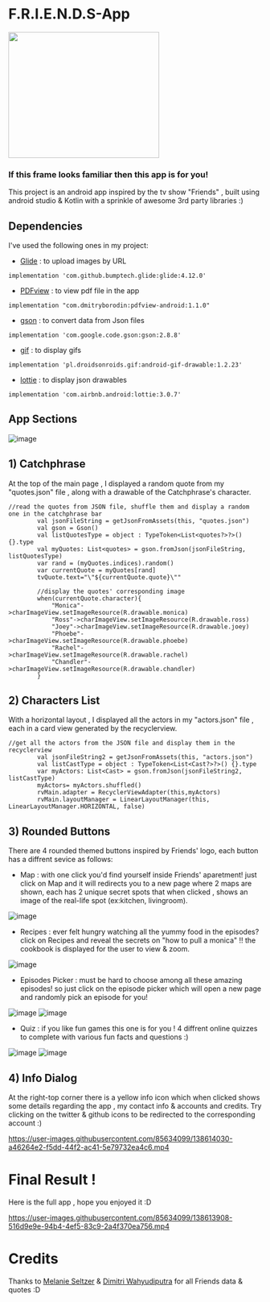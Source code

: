 # F.R.I.E.N.D.S-App
<img src="https://user-images.githubusercontent.com/85634099/138592876-8008d1e2-ea32-48b0-9113-49e694b7780b.gif" width="300" height="250">

### If this frame looks familiar then this app is for you! 
This project is an android app inspired by the tv show "Friends" , built using android studio & Kotlin with a sprinkle of awesome 3rd party libraries :) 

## Dependencies
I've used the following ones in my project:
* [Glide](https://guides.codepath.com/android/Displaying-Images-with-the-Glide-Library) : to upload images by URL
```
implementation 'com.github.bumptech.glide:glide:4.12.0'
```
* [PDFview](https://android-arsenal.com/details/1/7820) : to view pdf file in the app
```
implementation "com.dmitryborodin:pdfview-android:1.1.0"
```
* [gson](https://camposha.info/android-examples/android-gson/) : to convert data from Json files
```
implementation 'com.google.code.gson:gson:2.8.8'
```
* [gif](https://www.taimoorsikander.com/how-to-add-a-gif-image-in-android-studio-example/) : to display gifs 
```
implementation 'pl.droidsonroids.gif:android-gif-drawable:1.2.23'
```
* [lottie](https://lottiefiles.com/blog/working-with-lottie/getting-started-with-lottie-animations-in-android-app) : to display json drawables
```
implementation 'com.airbnb.android:lottie:3.0.7'
```

## App Sections
![image](https://user-images.githubusercontent.com/85634099/138612540-7db62eba-ea40-4231-b57e-51e7abac5189.png)

## 1) Catchphrase
At the top of the main page , I displayed a random quote from my "quotes.json" file , along with a drawable of the Catchphrase's character.
```
//read the quotes from JSON file, shuffle them and display a random one in the catchphrase bar
        val jsonFileString = getJsonFromAssets(this, "quotes.json")
        val gson = Gson()
        val listQuotesType = object : TypeToken<List<quotes?>?>() {}.type
        val myQuotes: List<quotes> = gson.fromJson(jsonFileString, listQuotesType)
        var rand = (myQuotes.indices).random()
        var currentQuote = myQuotes[rand]
        tvQuote.text="\"${currentQuote.quote}\""

        //display the quotes' corresponding image
        when(currentQuote.character){
            "Monica"->charImageView.setImageResource(R.drawable.monica)
            "Ross"->charImageView.setImageResource(R.drawable.ross)
            "Joey"->charImageView.setImageResource(R.drawable.joey)
            "Phoebe"->charImageView.setImageResource(R.drawable.phoebe)
            "Rachel"->charImageView.setImageResource(R.drawable.rachel)
            "Chandler"->charImageView.setImageResource(R.drawable.chandler)
        }
```

## 2) Characters List
With a horizontal layout , I displayed all the actors in my "actors.json" file , each in a card view generated by the recyclerview.
```
//get all the actors from the JSON file and display them in the recyclerview
        val jsonFileString2 = getJsonFromAssets(this, "actors.json")
        val listCastType = object : TypeToken<List<Cast?>?>() {}.type
        var myActors: List<Cast> = gson.fromJson(jsonFileString2, listCastType)
        myActors= myActors.shuffled()
        rvMain.adapter = RecyclerViewAdapter(this,myActors)
        rvMain.layoutManager = LinearLayoutManager(this, LinearLayoutManager.HORIZONTAL, false)
```

## 3) Rounded Buttons
There are 4 rounded themed buttons inspired by Friends' logo, each button has a diffrent sevice as follows:

* Map : with one click you'd find yourself inside Friends' aparetment! just click on Map and it will redirects you to a new page where 2 maps are shown, each has 2 unique secret spots that when clicked , shows an image of the real-life spot (ex:kitchen, livingroom). 

![image](https://user-images.githubusercontent.com/85634099/138612782-0be952c8-83c4-448a-8ada-6aaf0727a18a.png)

* Recipes : ever felt hungry watching all the yummy food in the episodes? click on Recipes and reveal the secrets on "how to pull a monica" !! the cookbook is displayed for the user to view & zoom.

![image](https://user-images.githubusercontent.com/85634099/138612892-c6d8401c-d883-4f7f-bf6e-7180425b616e.png)

* Episodes Picker : must be hard to choose among all these amazing episodes! so just click on the episode picker which will open a new page and randomly pick an episode for you!

![image](https://user-images.githubusercontent.com/85634099/138612999-89f42301-6f7f-4d90-a62f-b1c02a9992ec.png)
![image](https://user-images.githubusercontent.com/85634099/138613038-1e88a8de-86cc-4afd-b4d5-95c457c40ef1.png)


* Quiz : if you like fun games this one is for you ! 4 diffrent online quizzes to complete with various fun facts and questions :)

![image](https://user-images.githubusercontent.com/85634099/138613227-97223bc2-303f-4c4d-aacd-1e2cd0d0e324.png)
![image](https://user-images.githubusercontent.com/85634099/138613261-be66ade9-8ebd-4ec7-a4b3-99592423bff4.png)

## 4) Info Dialog
At the right-top corner there is a yellow info icon which when clicked shows some details regarding the app , my contact info & accounts and credits. Try clicking on the twitter & github icons to be redirected to the corresponding account :)

https://user-images.githubusercontent.com/85634099/138614030-a46264e2-f5dd-44f2-ac41-5e79732ea4c6.mp4


# Final Result !
Here is the full app , hope you enjoyed it :D


https://user-images.githubusercontent.com/85634099/138613908-516d9e9e-94b4-4ef5-83c9-2a4f370ea756.mp4




# Credits 
Thanks to [Melanie Seltzer](https://github.com/melanieseltzer) & [Dimitri Wahyudiputra](https://github.com/dmtrxw) for all Friends data & quotes :D



